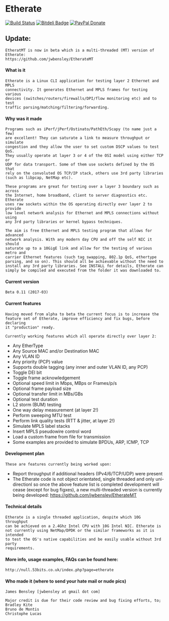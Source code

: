 Etherate
========

[![Build Status](https://travis-ci.org/jwbensley/Etherate.svg?branch=master)](https://travis-ci.org/jwbensley/Etherate)
[![Bitdeli Badge](https://null.53bits.co.uk/uploads/programming/c/etherate/etherate-github-badge.png)](https://bitdeli.com/free "Bitdeli Badge")
[![PayPal Donate](https://img.shields.io/badge/paypal-donate-green.svg)](https://www.paypal.com/cgi-bin/webscr?cmd=_donations&business=james%40bensley%2eme&lc=GB&item_name=Etherate&currency_code=GBP)


## Update:

    EtheratMT is now in beta which is a multi-threaded (MT) version of Etherate:
    https://github.com/jwbensley/EtherateMT


#### What is it

    Etherate is a Linux CLI application for testing layer 2 Ethernet and MPLS
    connectivity. It generates Ethernet and MPLS frames for testing various
    devices (switches/routers/firewalls/DPI/flow monitoring etc) and to test
    traffic parsing/matching/filtering/forwarding.


#### Why was it made

    Programs such as iPerf/jPerf/Ostinato/PathEth/Scapy (to name just a few) 
    are excellent! They can saturate a link to measure throughput or simulate
    congestion and they allow the user to set custom DSCP values to test QoS.
    They usually operate at layer 3 or 4 of the OSI model using either TCP or
    UDP for data transport. Some of them use sockets defined by the OS that
    rely on the convoluted OS TCP/IP stack, others use 3rd party libraries
    (such as libpcap, NetMap etc).

    These programs are great for testing over a layer 3 boundary such as across
    the Internet, home broadband, client to server diagnostics etc. Etherate
    uses raw sockets within the OS operating directly over layer 2 to provide
    low level network analysis for Ethernet and MPLS connections without using
    any 3rd party libraries or kernel bypass techniques.

    The aim is free Ethernet and MPLS testing program that allows for advanced
    network analysis. With any modern day CPU and off the self NIC it should
    saturate up to a 10GigE link and allow for the testing of various metro and
    carrier Ethernet features (such tag swapping, 802.1p QoS, ethertype
    parsing, and so on). This should all be achievable without the need to
    install any 3rd party libraries. See INSTALL for details, Etherate can
    simply be compiled and executed from the folder it was downloaded to.


#### Current version

    Beta 0.11 (2017-03)


#### Current features

    Having moved from alpha to beta the current focus is to increase the
    feature set of Etherate, improve efficiency and fix bugs, before declaring
    it "production" ready.

    Currently working features which all operate directly over layer 2:
  
  - Any EtherType
  - Any Source MAC and/or Destination MAC
  - Any VLAN ID
  - Any priority (PCP) value
  - Supports double tagging (any inner and outer VLAN ID, any PCP)
  - Toggle DEI bit
  - Toggle frame acknowledgement
  - Optional speed limit in Mbps, MBps or Frames/p/s
  - Optional frame payload size
  - Optional transfer limit in MBs/GBs
  - Optional test duration
  - L2 storm (BUM) testing
  - One way delay measurement (at layer 2!)
  - Perform sweeping MTU test
  - Perform link quality tests (RTT & jitter, at layer 2!)
  - Simulate MPLS label stacks
  - Insert MPLS pseudowire control word
  - Load a custom frame from file for transmission
   - Some examples are provided to simulate BPDUs, ARP, ICMP, TCP


#### Development plan

    These are features currently being worked upon:
  
  - Report throughput if additional headers (IPv4/6/TCP/UDP) were present
  - The Etherate code is not object orientated, single threaded and only 
    uni-directionl so once the above feature list is completed development will
    cease (except for bug figxes), a new multi-threaded version is currently
    being developed: https://github.com/jwbensley/EtherateMT


#### Technical details

    Etherate is a single threaded application, despite which 10G throughput
    can be achieved on a 2.4Ghz Intel CPU with 10G Intel NIC. Etherate is
    not currently using NetMap/DPDK or the similar frameworks as it is intended
    to test the OS's native capabilities and be easily usable without 3rd party
    requirements.


#### More info, usage examples, FAQs can be found here:

    http://null.53bits.co.uk/index.php?page=etherate


#### Who made it (where to send your hate mail or nude pics)

    James Bensley [jwbensley at gmail dot com]

    Major credit is due for their code review and bug fixing efforts, to;
    Bradley Kite
    Bruno de Montis
    Christophe Lucas
